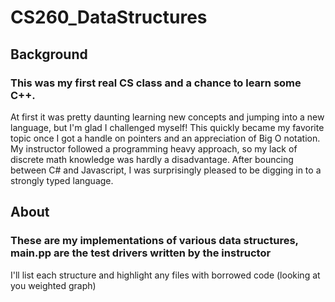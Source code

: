 # CS260_DataStructures
## Background
### This was my first real CS class and a chance to learn some C++.
At first it was pretty daunting learning new concepts and jumping into a new language, but I'm glad I challenged myself! This quickly became my favorite topic once I got a handle on pointers and an appreciation of Big O notation. My instructor followed a programming heavy approach, so my lack of discrete math knowledge was hardly a disadvantage. After bouncing between C# and Javascript, I was surprisingly pleased to be digging in to a strongly typed language.

## About
### These are my implementations of various data structures, main.pp are the test drivers written by the instructor
I'll list each structure and highlight any files with borrowed code (looking at you weighted graph)

